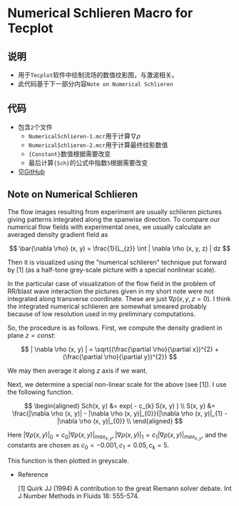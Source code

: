 # Numerical Schlieren Macro for Tecplot

## 说明

+ 用于`Tecplot`软件中绘制流场的数值纹影图，与激波相关。
+ 此代码基于下一部分内容`Note on Numerical Schlieren`

## 代码

+ 包含`2`个文件
  - `NumericalSchlieren-1.mcr`用于计算$\nabla \rho$
  - `NumericalSchlieren-2.mcr`用于计算最终纹影数值
  - `{Constant}`数值根据需要改变
  - 最后计算`{Sch}`的公式中指数`5`根据需要改变
+ 见[GitHub](https://github.com/desperadoshi/Numerical_Schlieren_Macro_for_Tecplot)

## Note on Numerical Schlieren

The flow images resulting from experiment are usually schlieren pictures giving patterns integrated along the spanwise direction. To compare our numerical flow fields with experimental ones, we usually calculate an averaged density gradient field as

$$
\bar{\nabla \rho} (x, y) = \frac{1}{L_{z}} \int | \nabla \rho (x, y, z) | dz
$$

Then it is visualized using the "numerical schlieren" technique put forward by [1] (as a half-tone grey-scale picture with a special nonlinear scale).

In the particular case of visualization of the flow field in the problem of RR/blast wave interaction the pictures given in my short note were not integrated along transverse coordinate. These are just $\nabla \rho (x, y, z = 0)$. I think the integrated numerical schlieren are somewhat smeared probably because of low resolution used in my preliminary computations.

So, the procedure is as follows. First, we compute the density gradient in plane $z = const$:

$$
| \nabla \rho (x, y) | = \sqrt{(\frac{\partial \rho}{\partial x})^{2} + (\frac{\partial \rho}{\partial y})^{2}}
$$

We may then average it along $z$ axis if we want.

Next, we determine a special non-linear scale for the above (see [1]). I use the following function.

$$
\begin{aligned}
Sch(x, y) &= exp( - c_{k} S(x, y) ) \\
S(x, y) &= \frac{|\nabla \rho (x, y)| - |\nabla \rho (x, y)|_{0}}{|\nabla \rho (x, y)|_{1} - |\nabla \rho (x, y)|_{0}} \\
\end{aligned}
$$

Here $|\nabla \rho (x, y)|_{0} = c_{0} |\nabla \rho (x, y)|_{max_{x, y}}, |\nabla \rho (x, y)|_{1} = c_{1} |\nabla \rho (x, y)|_{max_{x, y}}$, and the constants are chosen as $c_{0} = -0.001, c_{1} = 0.05, c_{k} = 5$.

This function is then plotted in greyscale.

+ Reference

    [1] Quirk JJ (1994) A contribution to the great Riemann solver debate. Int J Number Methods in Fluids 18: 555-574.

